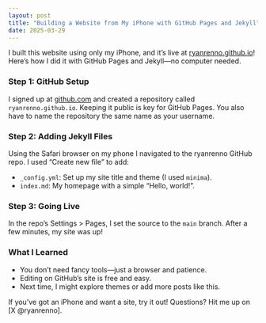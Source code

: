 ```yaml
---
layout: post
title: "Building a Website from My iPhone with GitHub Pages and Jekyll"
date: 2025-03-29
---
```


I built this website using only my iPhone, and it’s live at [ryanrenno.github.io](https://ryanrenno.github.io)! Here’s how I did it with GitHub Pages and Jekyll—no computer needed.

### Step 1: GitHub Setup
I signed up at [github.com](https://github.com) and created a repository called `ryanrenno.github.io`. Keeping it public is key for GitHub Pages. You also have to name the repository the same name as your username.

### Step 2: Adding Jekyll Files
Using the Safari browser on my phone I navigated to the ryanrenno GitHub repo. I used “Create new file” to add:
- `_config.yml`: Set up my site title and theme (I used `minima`).
- `index.md`: My homepage with a simple “Hello, world!”.

### Step 3: Going Live
In the repo’s Settings > Pages, I set the source to the `main` branch. After a few minutes, my site was up!

### What I Learned
- You don’t need fancy tools—just a browser and patience.
- Editing on GitHub’s site is free and easy.
- Next time, I might explore themes or add more posts like this.

If you’ve got an iPhone and want a site, try it out! Questions? Hit me up on [X @ryanrenno].
